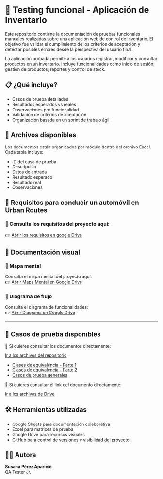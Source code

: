# 🧪 Testing funcional - Aplicación de inventario

Este repositorio contiene la documentación de pruebas funcionales manuales realizadas sobre una aplicación web de control de inventario. El objetivo fue validar el cumplimiento de los criterios de aceptación y detectar posibles errores desde la perspectiva del usuario final.

La aplicación probada permite a los usuarios registrar, modificar y consultar productos en un inventario. Incluye funcionalidades como inicio de sesión, gestión de productos, reportes y control de stock.

## 📋 ¿Qué incluye?
- Casos de prueba detallados
- Resultados esperados vs reales
- Observaciones por funcionalidad
- Validación de criterios de aceptación
- Organización basada en un sprint de trabajo ágil

## 📂 Archivos disponibles
Los documentos están organizados por módulo dentro del archivo Excel. Cada tabla incluye:
- ID del caso de prueba
- Descripción
- Datos de entrada
- Resultado esperado
- Resultado real
- Observaciones

## 📄 Requisitos para conducir un automóvil en Urban Routes
### 🔹 Consulta los requisitos del proyecto aquí:
👉 [Abrir los requisitos en google Drive](https://drive.google.com/file/d/1oplUqJgSVZz6gwj_5xD0adCW_KFyog1a/view?usp=sharing)

## 🧠 Documentación visual

### 🔹 Mapa mental  
Consulta el mapa mental del proyecto aquí:  
👉 [Abrir Mapa Mental en Google Drive](https://drive.google.com/file/d/1BKivo0j7lFJKg_CDC0Z3UD0g_VGlSkv1/view?usp=drive_link)

### 🔹 Diagrama de flujo  
Consulta el diagrama de funcionalidades:  
👉 [Abrir Diagrama en Google Drive](https://drive.google.com/file/d/1X1YsLGAq-h5XnW46OYDkoy1rP-xz7Xil/view?usp=drive_link)

---

## 📑 Casos de prueba disponibles

🔗 Si quieres consultar los documentos directamente:  

[Ir a los archivos del repositorio](https://github.com/susy05399/testing-funcional-inventario/tree/main/docs)

- [Clases de equivalencia - Parte 1](docs/clases_de_equivalencia_1.md)
- [Clases de equivalencia - Parte 2](docs/clases_de_equivalencia_2.md)
- [Casos de prueba generales](docs/casos_de_prueba.md)

🔗 Si quieres consultar el link del documento directamente:

[Ir a los archivos de Drive](https://docs.google.com/spreadsheets/d/1hM57t_a_QQQCo3LjBD63332rmsH6QCfe/edit?gid=1899960451#gid=1899960451)

## 🛠️ Herramientas utilizadas

- Google Sheets para documentación colaborativa
- Excel para matrices de prueba
- Google Drive para recursos visuales
- GitHub para control de versiones y visibilidad del proyecto

## 👩‍💻 Autora
**Susana Pérez Aparicio**  
QA Tester Jr.
